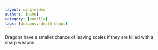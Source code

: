 ```yaml
---
layout: singleidea
authors: [RGRN]
category: [vanilla]
tags: [dragons, death drops]
---
```

Dragons have a smaller chance of leaving scales if they are killed with a sharp weapon.
